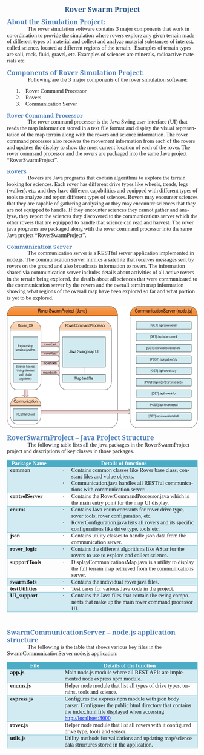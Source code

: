 <html xmlns:v="urn:schemas-microsoft-com:vml"
xmlns:o="urn:schemas-microsoft-com:office:office"
xmlns:w="urn:schemas-microsoft-com:office:word"
xmlns:m="http://schemas.microsoft.com/office/2004/12/omml"
xmlns="http://www.w3.org/TR/REC-html40">

<head>
<meta http-equiv=Content-Type content="text/html; charset=windows-1252">
<meta name=ProgId content=Word.Document>
<meta name=Generator content="Microsoft Word 12">
<meta name=Originator content="Microsoft Word 12">
<link rel=File-List href="ROLfilelist.xml">
<link rel=Edit-Time-Data href="ROLeditdata.mso">
<!--[if !mso]>
<style>
v\:* {behavior:url(#default#VML);}
o\:* {behavior:url(#default#VML);}
w\:* {behavior:url(#default#VML);}
.shape {behavior:url(#default#VML);}
</style>
<![endif]--><!--[if gte mso 9]><xml>
 <o:DocumentProperties>
  <o:Author>maeswara</o:Author>
  <o:LastAuthor>maeswara</o:LastAuthor>
  <o:Revision>2</o:Revision>
  <o:TotalTime>355</o:TotalTime>
  <o:Created>2017-04-28T07:45:00Z</o:Created>
  <o:LastSaved>2017-04-28T07:45:00Z</o:LastSaved>
  <o:Pages>3</o:Pages>
  <o:Words>694</o:Words>
  <o:Characters>3960</o:Characters>
  <o:Company>Oracle Corporation</o:Company>
  <o:Lines>33</o:Lines>
  <o:Paragraphs>9</o:Paragraphs>
  <o:CharactersWithSpaces>4645</o:CharactersWithSpaces>
  <o:Version>12.00</o:Version>
 </o:DocumentProperties>
</xml><![endif]-->
<link rel=themeData href="ROLthemedata.thmx">
<link rel=colorSchemeMapping
href="ROLcolorschememapping.xml">
<!--[if gte mso 9]><xml>
 <w:WordDocument>
  <w:SpellingState>Clean</w:SpellingState>
  <w:GrammarState>Clean</w:GrammarState>
  <w:TrackMoves>false</w:TrackMoves>
  <w:TrackFormatting/>
  <w:PunctuationKerning/>
  <w:ValidateAgainstSchemas/>
  <w:SaveIfXMLInvalid>false</w:SaveIfXMLInvalid>
  <w:IgnoreMixedContent>false</w:IgnoreMixedContent>
  <w:AlwaysShowPlaceholderText>false</w:AlwaysShowPlaceholderText>
  <w:DoNotPromoteQF/>
  <w:LidThemeOther>EN-US</w:LidThemeOther>
  <w:LidThemeAsian>X-NONE</w:LidThemeAsian>
  <w:LidThemeComplexScript>X-NONE</w:LidThemeComplexScript>
  <w:Compatibility>
   <w:BreakWrappedTables/>
   <w:SnapToGridInCell/>
   <w:WrapTextWithPunct/>
   <w:UseAsianBreakRules/>
   <w:DontGrowAutofit/>
   <w:SplitPgBreakAndParaMark/>
   <w:DontVertAlignCellWithSp/>
   <w:DontBreakConstrainedForcedTables/>
   <w:DontVertAlignInTxbx/>
   <w:Word11KerningPairs/>
   <w:CachedColBalance/>
  </w:Compatibility>
  <m:mathPr>
   <m:mathFont m:val="Cambria Math"/>
   <m:brkBin m:val="before"/>
   <m:brkBinSub m:val="&#45;-"/>
   <m:smallFrac m:val="off"/>
   <m:dispDef/>
   <m:lMargin m:val="0"/>
   <m:rMargin m:val="0"/>
   <m:defJc m:val="centerGroup"/>
   <m:wrapIndent m:val="1440"/>
   <m:intLim m:val="subSup"/>
   <m:naryLim m:val="undOvr"/>
  </m:mathPr></w:WordDocument>
</xml><![endif]--><!--[if gte mso 9]><xml>
 <w:LatentStyles DefLockedState="false" DefUnhideWhenUsed="true"
  DefSemiHidden="true" DefQFormat="false" DefPriority="99"
  LatentStyleCount="267">
  <w:LsdException Locked="false" Priority="0" SemiHidden="false"
   UnhideWhenUsed="false" QFormat="true" Name="Normal"/>
  <w:LsdException Locked="false" Priority="9" SemiHidden="false"
   UnhideWhenUsed="false" QFormat="true" Name="heading 1"/>
  <w:LsdException Locked="false" Priority="9" QFormat="true" Name="heading 2"/>
  <w:LsdException Locked="false" Priority="9" QFormat="true" Name="heading 3"/>
  <w:LsdException Locked="false" Priority="9" QFormat="true" Name="heading 4"/>
  <w:LsdException Locked="false" Priority="9" QFormat="true" Name="heading 5"/>
  <w:LsdException Locked="false" Priority="9" QFormat="true" Name="heading 6"/>
  <w:LsdException Locked="false" Priority="9" QFormat="true" Name="heading 7"/>
  <w:LsdException Locked="false" Priority="9" QFormat="true" Name="heading 8"/>
  <w:LsdException Locked="false" Priority="9" QFormat="true" Name="heading 9"/>
  <w:LsdException Locked="false" Priority="39" Name="toc 1"/>
  <w:LsdException Locked="false" Priority="39" Name="toc 2"/>
  <w:LsdException Locked="false" Priority="39" Name="toc 3"/>
  <w:LsdException Locked="false" Priority="39" Name="toc 4"/>
  <w:LsdException Locked="false" Priority="39" Name="toc 5"/>
  <w:LsdException Locked="false" Priority="39" Name="toc 6"/>
  <w:LsdException Locked="false" Priority="39" Name="toc 7"/>
  <w:LsdException Locked="false" Priority="39" Name="toc 8"/>
  <w:LsdException Locked="false" Priority="39" Name="toc 9"/>
  <w:LsdException Locked="false" Priority="35" QFormat="true" Name="caption"/>
  <w:LsdException Locked="false" Priority="10" SemiHidden="false"
   UnhideWhenUsed="false" QFormat="true" Name="Title"/>
  <w:LsdException Locked="false" Priority="1" Name="Default Paragraph Font"/>
  <w:LsdException Locked="false" Priority="11" SemiHidden="false"
   UnhideWhenUsed="false" QFormat="true" Name="Subtitle"/>
  <w:LsdException Locked="false" Priority="22" SemiHidden="false"
   UnhideWhenUsed="false" QFormat="true" Name="Strong"/>
  <w:LsdException Locked="false" Priority="20" SemiHidden="false"
   UnhideWhenUsed="false" QFormat="true" Name="Emphasis"/>
  <w:LsdException Locked="false" Priority="59" SemiHidden="false"
   UnhideWhenUsed="false" Name="Table Grid"/>
  <w:LsdException Locked="false" UnhideWhenUsed="false" Name="Placeholder Text"/>
  <w:LsdException Locked="false" Priority="1" SemiHidden="false"
   UnhideWhenUsed="false" QFormat="true" Name="No Spacing"/>
  <w:LsdException Locked="false" Priority="60" SemiHidden="false"
   UnhideWhenUsed="false" Name="Light Shading"/>
  <w:LsdException Locked="false" Priority="61" SemiHidden="false"
   UnhideWhenUsed="false" Name="Light List"/>
  <w:LsdException Locked="false" Priority="62" SemiHidden="false"
   UnhideWhenUsed="false" Name="Light Grid"/>
  <w:LsdException Locked="false" Priority="63" SemiHidden="false"
   UnhideWhenUsed="false" Name="Medium Shading 1"/>
  <w:LsdException Locked="false" Priority="64" SemiHidden="false"
   UnhideWhenUsed="false" Name="Medium Shading 2"/>
  <w:LsdException Locked="false" Priority="65" SemiHidden="false"
   UnhideWhenUsed="false" Name="Medium List 1"/>
  <w:LsdException Locked="false" Priority="66" SemiHidden="false"
   UnhideWhenUsed="false" Name="Medium List 2"/>
  <w:LsdException Locked="false" Priority="67" SemiHidden="false"
   UnhideWhenUsed="false" Name="Medium Grid 1"/>
  <w:LsdException Locked="false" Priority="68" SemiHidden="false"
   UnhideWhenUsed="false" Name="Medium Grid 2"/>
  <w:LsdException Locked="false" Priority="69" SemiHidden="false"
   UnhideWhenUsed="false" Name="Medium Grid 3"/>
  <w:LsdException Locked="false" Priority="70" SemiHidden="false"
   UnhideWhenUsed="false" Name="Dark List"/>
  <w:LsdException Locked="false" Priority="71" SemiHidden="false"
   UnhideWhenUsed="false" Name="Colorful Shading"/>
  <w:LsdException Locked="false" Priority="72" SemiHidden="false"
   UnhideWhenUsed="false" Name="Colorful List"/>
  <w:LsdException Locked="false" Priority="73" SemiHidden="false"
   UnhideWhenUsed="false" Name="Colorful Grid"/>
  <w:LsdException Locked="false" Priority="60" SemiHidden="false"
   UnhideWhenUsed="false" Name="Light Shading Accent 1"/>
  <w:LsdException Locked="false" Priority="61" SemiHidden="false"
   UnhideWhenUsed="false" Name="Light List Accent 1"/>
  <w:LsdException Locked="false" Priority="62" SemiHidden="false"
   UnhideWhenUsed="false" Name="Light Grid Accent 1"/>
  <w:LsdException Locked="false" Priority="63" SemiHidden="false"
   UnhideWhenUsed="false" Name="Medium Shading 1 Accent 1"/>
  <w:LsdException Locked="false" Priority="64" SemiHidden="false"
   UnhideWhenUsed="false" Name="Medium Shading 2 Accent 1"/>
  <w:LsdException Locked="false" Priority="65" SemiHidden="false"
   UnhideWhenUsed="false" Name="Medium List 1 Accent 1"/>
  <w:LsdException Locked="false" UnhideWhenUsed="false" Name="Revision"/>
  <w:LsdException Locked="false" Priority="34" SemiHidden="false"
   UnhideWhenUsed="false" QFormat="true" Name="List Paragraph"/>
  <w:LsdException Locked="false" Priority="29" SemiHidden="false"
   UnhideWhenUsed="false" QFormat="true" Name="Quote"/>
  <w:LsdException Locked="false" Priority="30" SemiHidden="false"
   UnhideWhenUsed="false" QFormat="true" Name="Intense Quote"/>
  <w:LsdException Locked="false" Priority="66" SemiHidden="false"
   UnhideWhenUsed="false" Name="Medium List 2 Accent 1"/>
  <w:LsdException Locked="false" Priority="67" SemiHidden="false"
   UnhideWhenUsed="false" Name="Medium Grid 1 Accent 1"/>
  <w:LsdException Locked="false" Priority="68" SemiHidden="false"
   UnhideWhenUsed="false" Name="Medium Grid 2 Accent 1"/>
  <w:LsdException Locked="false" Priority="69" SemiHidden="false"
   UnhideWhenUsed="false" Name="Medium Grid 3 Accent 1"/>
  <w:LsdException Locked="false" Priority="70" SemiHidden="false"
   UnhideWhenUsed="false" Name="Dark List Accent 1"/>
  <w:LsdException Locked="false" Priority="71" SemiHidden="false"
   UnhideWhenUsed="false" Name="Colorful Shading Accent 1"/>
  <w:LsdException Locked="false" Priority="72" SemiHidden="false"
   UnhideWhenUsed="false" Name="Colorful List Accent 1"/>
  <w:LsdException Locked="false" Priority="73" SemiHidden="false"
   UnhideWhenUsed="false" Name="Colorful Grid Accent 1"/>
  <w:LsdException Locked="false" Priority="60" SemiHidden="false"
   UnhideWhenUsed="false" Name="Light Shading Accent 2"/>
  <w:LsdException Locked="false" Priority="61" SemiHidden="false"
   UnhideWhenUsed="false" Name="Light List Accent 2"/>
  <w:LsdException Locked="false" Priority="62" SemiHidden="false"
   UnhideWhenUsed="false" Name="Light Grid Accent 2"/>
  <w:LsdException Locked="false" Priority="63" SemiHidden="false"
   UnhideWhenUsed="false" Name="Medium Shading 1 Accent 2"/>
  <w:LsdException Locked="false" Priority="64" SemiHidden="false"
   UnhideWhenUsed="false" Name="Medium Shading 2 Accent 2"/>
  <w:LsdException Locked="false" Priority="65" SemiHidden="false"
   UnhideWhenUsed="false" Name="Medium List 1 Accent 2"/>
  <w:LsdException Locked="false" Priority="66" SemiHidden="false"
   UnhideWhenUsed="false" Name="Medium List 2 Accent 2"/>
  <w:LsdException Locked="false" Priority="67" SemiHidden="false"
   UnhideWhenUsed="false" Name="Medium Grid 1 Accent 2"/>
  <w:LsdException Locked="false" Priority="68" SemiHidden="false"
   UnhideWhenUsed="false" Name="Medium Grid 2 Accent 2"/>
  <w:LsdException Locked="false" Priority="69" SemiHidden="false"
   UnhideWhenUsed="false" Name="Medium Grid 3 Accent 2"/>
  <w:LsdException Locked="false" Priority="70" SemiHidden="false"
   UnhideWhenUsed="false" Name="Dark List Accent 2"/>
  <w:LsdException Locked="false" Priority="71" SemiHidden="false"
   UnhideWhenUsed="false" Name="Colorful Shading Accent 2"/>
  <w:LsdException Locked="false" Priority="72" SemiHidden="false"
   UnhideWhenUsed="false" Name="Colorful List Accent 2"/>
  <w:LsdException Locked="false" Priority="73" SemiHidden="false"
   UnhideWhenUsed="false" Name="Colorful Grid Accent 2"/>
  <w:LsdException Locked="false" Priority="60" SemiHidden="false"
   UnhideWhenUsed="false" Name="Light Shading Accent 3"/>
  <w:LsdException Locked="false" Priority="61" SemiHidden="false"
   UnhideWhenUsed="false" Name="Light List Accent 3"/>
  <w:LsdException Locked="false" Priority="62" SemiHidden="false"
   UnhideWhenUsed="false" Name="Light Grid Accent 3"/>
  <w:LsdException Locked="false" Priority="63" SemiHidden="false"
   UnhideWhenUsed="false" Name="Medium Shading 1 Accent 3"/>
  <w:LsdException Locked="false" Priority="64" SemiHidden="false"
   UnhideWhenUsed="false" Name="Medium Shading 2 Accent 3"/>
  <w:LsdException Locked="false" Priority="65" SemiHidden="false"
   UnhideWhenUsed="false" Name="Medium List 1 Accent 3"/>
  <w:LsdException Locked="false" Priority="66" SemiHidden="false"
   UnhideWhenUsed="false" Name="Medium List 2 Accent 3"/>
  <w:LsdException Locked="false" Priority="67" SemiHidden="false"
   UnhideWhenUsed="false" Name="Medium Grid 1 Accent 3"/>
  <w:LsdException Locked="false" Priority="68" SemiHidden="false"
   UnhideWhenUsed="false" Name="Medium Grid 2 Accent 3"/>
  <w:LsdException Locked="false" Priority="69" SemiHidden="false"
   UnhideWhenUsed="false" Name="Medium Grid 3 Accent 3"/>
  <w:LsdException Locked="false" Priority="70" SemiHidden="false"
   UnhideWhenUsed="false" Name="Dark List Accent 3"/>
  <w:LsdException Locked="false" Priority="71" SemiHidden="false"
   UnhideWhenUsed="false" Name="Colorful Shading Accent 3"/>
  <w:LsdException Locked="false" Priority="72" SemiHidden="false"
   UnhideWhenUsed="false" Name="Colorful List Accent 3"/>
  <w:LsdException Locked="false" Priority="73" SemiHidden="false"
   UnhideWhenUsed="false" Name="Colorful Grid Accent 3"/>
  <w:LsdException Locked="false" Priority="60" SemiHidden="false"
   UnhideWhenUsed="false" Name="Light Shading Accent 4"/>
  <w:LsdException Locked="false" Priority="61" SemiHidden="false"
   UnhideWhenUsed="false" Name="Light List Accent 4"/>
  <w:LsdException Locked="false" Priority="62" SemiHidden="false"
   UnhideWhenUsed="false" Name="Light Grid Accent 4"/>
  <w:LsdException Locked="false" Priority="63" SemiHidden="false"
   UnhideWhenUsed="false" Name="Medium Shading 1 Accent 4"/>
  <w:LsdException Locked="false" Priority="64" SemiHidden="false"
   UnhideWhenUsed="false" Name="Medium Shading 2 Accent 4"/>
  <w:LsdException Locked="false" Priority="65" SemiHidden="false"
   UnhideWhenUsed="false" Name="Medium List 1 Accent 4"/>
  <w:LsdException Locked="false" Priority="66" SemiHidden="false"
   UnhideWhenUsed="false" Name="Medium List 2 Accent 4"/>
  <w:LsdException Locked="false" Priority="67" SemiHidden="false"
   UnhideWhenUsed="false" Name="Medium Grid 1 Accent 4"/>
  <w:LsdException Locked="false" Priority="68" SemiHidden="false"
   UnhideWhenUsed="false" Name="Medium Grid 2 Accent 4"/>
  <w:LsdException Locked="false" Priority="69" SemiHidden="false"
   UnhideWhenUsed="false" Name="Medium Grid 3 Accent 4"/>
  <w:LsdException Locked="false" Priority="70" SemiHidden="false"
   UnhideWhenUsed="false" Name="Dark List Accent 4"/>
  <w:LsdException Locked="false" Priority="71" SemiHidden="false"
   UnhideWhenUsed="false" Name="Colorful Shading Accent 4"/>
  <w:LsdException Locked="false" Priority="72" SemiHidden="false"
   UnhideWhenUsed="false" Name="Colorful List Accent 4"/>
  <w:LsdException Locked="false" Priority="73" SemiHidden="false"
   UnhideWhenUsed="false" Name="Colorful Grid Accent 4"/>
  <w:LsdException Locked="false" Priority="60" SemiHidden="false"
   UnhideWhenUsed="false" Name="Light Shading Accent 5"/>
  <w:LsdException Locked="false" Priority="61" SemiHidden="false"
   UnhideWhenUsed="false" Name="Light List Accent 5"/>
  <w:LsdException Locked="false" Priority="62" SemiHidden="false"
   UnhideWhenUsed="false" Name="Light Grid Accent 5"/>
  <w:LsdException Locked="false" Priority="63" SemiHidden="false"
   UnhideWhenUsed="false" Name="Medium Shading 1 Accent 5"/>
  <w:LsdException Locked="false" Priority="64" SemiHidden="false"
   UnhideWhenUsed="false" Name="Medium Shading 2 Accent 5"/>
  <w:LsdException Locked="false" Priority="65" SemiHidden="false"
   UnhideWhenUsed="false" Name="Medium List 1 Accent 5"/>
  <w:LsdException Locked="false" Priority="66" SemiHidden="false"
   UnhideWhenUsed="false" Name="Medium List 2 Accent 5"/>
  <w:LsdException Locked="false" Priority="67" SemiHidden="false"
   UnhideWhenUsed="false" Name="Medium Grid 1 Accent 5"/>
  <w:LsdException Locked="false" Priority="68" SemiHidden="false"
   UnhideWhenUsed="false" Name="Medium Grid 2 Accent 5"/>
  <w:LsdException Locked="false" Priority="69" SemiHidden="false"
   UnhideWhenUsed="false" Name="Medium Grid 3 Accent 5"/>
  <w:LsdException Locked="false" Priority="70" SemiHidden="false"
   UnhideWhenUsed="false" Name="Dark List Accent 5"/>
  <w:LsdException Locked="false" Priority="71" SemiHidden="false"
   UnhideWhenUsed="false" Name="Colorful Shading Accent 5"/>
  <w:LsdException Locked="false" Priority="72" SemiHidden="false"
   UnhideWhenUsed="false" Name="Colorful List Accent 5"/>
  <w:LsdException Locked="false" Priority="73" SemiHidden="false"
   UnhideWhenUsed="false" Name="Colorful Grid Accent 5"/>
  <w:LsdException Locked="false" Priority="60" SemiHidden="false"
   UnhideWhenUsed="false" Name="Light Shading Accent 6"/>
  <w:LsdException Locked="false" Priority="61" SemiHidden="false"
   UnhideWhenUsed="false" Name="Light List Accent 6"/>
  <w:LsdException Locked="false" Priority="62" SemiHidden="false"
   UnhideWhenUsed="false" Name="Light Grid Accent 6"/>
  <w:LsdException Locked="false" Priority="63" SemiHidden="false"
   UnhideWhenUsed="false" Name="Medium Shading 1 Accent 6"/>
  <w:LsdException Locked="false" Priority="64" SemiHidden="false"
   UnhideWhenUsed="false" Name="Medium Shading 2 Accent 6"/>
  <w:LsdException Locked="false" Priority="65" SemiHidden="false"
   UnhideWhenUsed="false" Name="Medium List 1 Accent 6"/>
  <w:LsdException Locked="false" Priority="66" SemiHidden="false"
   UnhideWhenUsed="false" Name="Medium List 2 Accent 6"/>
  <w:LsdException Locked="false" Priority="67" SemiHidden="false"
   UnhideWhenUsed="false" Name="Medium Grid 1 Accent 6"/>
  <w:LsdException Locked="false" Priority="68" SemiHidden="false"
   UnhideWhenUsed="false" Name="Medium Grid 2 Accent 6"/>
  <w:LsdException Locked="false" Priority="69" SemiHidden="false"
   UnhideWhenUsed="false" Name="Medium Grid 3 Accent 6"/>
  <w:LsdException Locked="false" Priority="70" SemiHidden="false"
   UnhideWhenUsed="false" Name="Dark List Accent 6"/>
  <w:LsdException Locked="false" Priority="71" SemiHidden="false"
   UnhideWhenUsed="false" Name="Colorful Shading Accent 6"/>
  <w:LsdException Locked="false" Priority="72" SemiHidden="false"
   UnhideWhenUsed="false" Name="Colorful List Accent 6"/>
  <w:LsdException Locked="false" Priority="73" SemiHidden="false"
   UnhideWhenUsed="false" Name="Colorful Grid Accent 6"/>
  <w:LsdException Locked="false" Priority="19" SemiHidden="false"
   UnhideWhenUsed="false" QFormat="true" Name="Subtle Emphasis"/>
  <w:LsdException Locked="false" Priority="21" SemiHidden="false"
   UnhideWhenUsed="false" QFormat="true" Name="Intense Emphasis"/>
  <w:LsdException Locked="false" Priority="31" SemiHidden="false"
   UnhideWhenUsed="false" QFormat="true" Name="Subtle Reference"/>
  <w:LsdException Locked="false" Priority="32" SemiHidden="false"
   UnhideWhenUsed="false" QFormat="true" Name="Intense Reference"/>
  <w:LsdException Locked="false" Priority="33" SemiHidden="false"
   UnhideWhenUsed="false" QFormat="true" Name="Book Title"/>
  <w:LsdException Locked="false" Priority="37" Name="Bibliography"/>
  <w:LsdException Locked="false" Priority="39" QFormat="true" Name="TOC Heading"/>
 </w:LatentStyles>
</xml><![endif]-->
<style>
<!--
 /* Font Definitions */
 @font-face
	{font-family:Wingdings;
	panose-1:5 0 0 0 0 0 0 0 0 0;
	mso-font-charset:2;
	mso-generic-font-family:auto;
	mso-font-pitch:variable;
	mso-font-signature:0 268435456 0 0 -2147483648 0;}
@font-face
	{font-family:"Cambria Math";
	panose-1:2 4 5 3 5 4 6 3 2 4;
	mso-font-charset:1;
	mso-generic-font-family:roman;
	mso-font-format:other;
	mso-font-pitch:variable;
	mso-font-signature:0 0 0 0 0 0;}
@font-face
	{font-family:Cambria;
	panose-1:2 4 5 3 5 4 6 3 2 4;
	mso-font-charset:0;
	mso-generic-font-family:roman;
	mso-font-pitch:variable;
	mso-font-signature:-536870145 1073743103 0 0 415 0;}
@font-face
	{font-family:Calibri;
	panose-1:2 15 5 2 2 2 4 3 2 4;
	mso-font-charset:0;
	mso-generic-font-family:swiss;
	mso-font-pitch:variable;
	mso-font-signature:-520092929 1073786111 9 0 415 0;}
@font-face
	{font-family:Tahoma;
	panose-1:2 11 6 4 3 5 4 4 2 4;
	mso-font-charset:0;
	mso-generic-font-family:swiss;
	mso-font-format:other;
	mso-font-pitch:variable;
	mso-font-signature:3 0 0 0 1 0;}
 /* Style Definitions */
 p.MsoNormal, li.MsoNormal, div.MsoNormal
	{mso-style-unhide:no;
	mso-style-qformat:yes;
	mso-style-parent:"";
	margin-top:0in;
	margin-right:0in;
	margin-bottom:10.0pt;
	margin-left:0in;
	line-height:115%;
	mso-pagination:widow-orphan;
	font-size:11.0pt;
	font-family:"Calibri","sans-serif";
	mso-ascii-font-family:Calibri;
	mso-ascii-theme-font:minor-latin;
	mso-fareast-font-family:Calibri;
	mso-fareast-theme-font:minor-latin;
	mso-hansi-font-family:Calibri;
	mso-hansi-theme-font:minor-latin;
	mso-bidi-font-family:"Times New Roman";
	mso-bidi-theme-font:minor-bidi;}
h1
	{mso-style-priority:9;
	mso-style-unhide:no;
	mso-style-qformat:yes;
	mso-style-link:"Heading 1 Char";
	mso-style-next:Normal;
	margin-top:24.0pt;
	margin-right:0in;
	margin-bottom:0in;
	margin-left:0in;
	margin-bottom:.0001pt;
	line-height:115%;
	mso-pagination:widow-orphan lines-together;
	page-break-after:avoid;
	mso-outline-level:1;
	font-size:14.0pt;
	font-family:"Cambria","serif";
	mso-ascii-font-family:Cambria;
	mso-ascii-theme-font:major-latin;
	mso-fareast-font-family:"Times New Roman";
	mso-fareast-theme-font:major-fareast;
	mso-hansi-font-family:Cambria;
	mso-hansi-theme-font:major-latin;
	mso-bidi-font-family:"Times New Roman";
	mso-bidi-theme-font:major-bidi;
	color:#365F91;
	mso-themecolor:accent1;
	mso-themeshade:191;
	mso-font-kerning:0pt;}
h2
	{mso-style-priority:9;
	mso-style-qformat:yes;
	mso-style-link:"Heading 2 Char";
	mso-style-next:Normal;
	margin-top:10.0pt;
	margin-right:0in;
	margin-bottom:0in;
	margin-left:0in;
	margin-bottom:.0001pt;
	line-height:115%;
	mso-pagination:widow-orphan lines-together;
	page-break-after:avoid;
	mso-outline-level:2;
	font-size:13.0pt;
	font-family:"Cambria","serif";
	mso-ascii-font-family:Cambria;
	mso-ascii-theme-font:major-latin;
	mso-fareast-font-family:"Times New Roman";
	mso-fareast-theme-font:major-fareast;
	mso-hansi-font-family:Cambria;
	mso-hansi-theme-font:major-latin;
	mso-bidi-font-family:"Times New Roman";
	mso-bidi-theme-font:major-bidi;
	color:#4F81BD;
	mso-themecolor:accent1;}
h3
	{mso-style-priority:9;
	mso-style-qformat:yes;
	mso-style-link:"Heading 3 Char";
	mso-style-next:Normal;
	margin-top:10.0pt;
	margin-right:0in;
	margin-bottom:0in;
	margin-left:0in;
	margin-bottom:.0001pt;
	line-height:115%;
	mso-pagination:widow-orphan lines-together;
	page-break-after:avoid;
	mso-outline-level:3;
	font-size:11.0pt;
	font-family:"Cambria","serif";
	mso-ascii-font-family:Cambria;
	mso-ascii-theme-font:major-latin;
	mso-fareast-font-family:"Times New Roman";
	mso-fareast-theme-font:major-fareast;
	mso-hansi-font-family:Cambria;
	mso-hansi-theme-font:major-latin;
	mso-bidi-font-family:"Times New Roman";
	mso-bidi-theme-font:major-bidi;
	color:#4F81BD;
	mso-themecolor:accent1;}
a:link, span.MsoHyperlink
	{mso-style-priority:99;
	color:blue;
	mso-themecolor:hyperlink;
	text-decoration:underline;
	text-underline:single;}
a:visited, span.MsoHyperlinkFollowed
	{mso-style-noshow:yes;
	mso-style-priority:99;
	color:purple;
	mso-themecolor:followedhyperlink;
	text-decoration:underline;
	text-underline:single;}
p.MsoAcetate, li.MsoAcetate, div.MsoAcetate
	{mso-style-noshow:yes;
	mso-style-priority:99;
	mso-style-link:"Balloon Text Char";
	margin:0in;
	margin-bottom:.0001pt;
	mso-pagination:widow-orphan;
	font-size:8.0pt;
	font-family:"Tahoma","sans-serif";
	mso-fareast-font-family:Calibri;
	mso-fareast-theme-font:minor-latin;
	mso-bidi-font-family:Tahoma;}
p.MsoListParagraph, li.MsoListParagraph, div.MsoListParagraph
	{mso-style-priority:34;
	mso-style-unhide:no;
	mso-style-qformat:yes;
	margin-top:0in;
	margin-right:0in;
	margin-bottom:10.0pt;
	margin-left:.5in;
	mso-add-space:auto;
	line-height:115%;
	mso-pagination:widow-orphan;
	font-size:11.0pt;
	font-family:"Calibri","sans-serif";
	mso-ascii-font-family:Calibri;
	mso-ascii-theme-font:minor-latin;
	mso-fareast-font-family:Calibri;
	mso-fareast-theme-font:minor-latin;
	mso-hansi-font-family:Calibri;
	mso-hansi-theme-font:minor-latin;
	mso-bidi-font-family:"Times New Roman";
	mso-bidi-theme-font:minor-bidi;}
p.MsoListParagraphCxSpFirst, li.MsoListParagraphCxSpFirst, div.MsoListParagraphCxSpFirst
	{mso-style-priority:34;
	mso-style-unhide:no;
	mso-style-qformat:yes;
	mso-style-type:export-only;
	margin-top:0in;
	margin-right:0in;
	margin-bottom:0in;
	margin-left:.5in;
	margin-bottom:.0001pt;
	mso-add-space:auto;
	line-height:115%;
	mso-pagination:widow-orphan;
	font-size:11.0pt;
	font-family:"Calibri","sans-serif";
	mso-ascii-font-family:Calibri;
	mso-ascii-theme-font:minor-latin;
	mso-fareast-font-family:Calibri;
	mso-fareast-theme-font:minor-latin;
	mso-hansi-font-family:Calibri;
	mso-hansi-theme-font:minor-latin;
	mso-bidi-font-family:"Times New Roman";
	mso-bidi-theme-font:minor-bidi;}
p.MsoListParagraphCxSpMiddle, li.MsoListParagraphCxSpMiddle, div.MsoListParagraphCxSpMiddle
	{mso-style-priority:34;
	mso-style-unhide:no;
	mso-style-qformat:yes;
	mso-style-type:export-only;
	margin-top:0in;
	margin-right:0in;
	margin-bottom:0in;
	margin-left:.5in;
	margin-bottom:.0001pt;
	mso-add-space:auto;
	line-height:115%;
	mso-pagination:widow-orphan;
	font-size:11.0pt;
	font-family:"Calibri","sans-serif";
	mso-ascii-font-family:Calibri;
	mso-ascii-theme-font:minor-latin;
	mso-fareast-font-family:Calibri;
	mso-fareast-theme-font:minor-latin;
	mso-hansi-font-family:Calibri;
	mso-hansi-theme-font:minor-latin;
	mso-bidi-font-family:"Times New Roman";
	mso-bidi-theme-font:minor-bidi;}
p.MsoListParagraphCxSpLast, li.MsoListParagraphCxSpLast, div.MsoListParagraphCxSpLast
	{mso-style-priority:34;
	mso-style-unhide:no;
	mso-style-qformat:yes;
	mso-style-type:export-only;
	margin-top:0in;
	margin-right:0in;
	margin-bottom:10.0pt;
	margin-left:.5in;
	mso-add-space:auto;
	line-height:115%;
	mso-pagination:widow-orphan;
	font-size:11.0pt;
	font-family:"Calibri","sans-serif";
	mso-ascii-font-family:Calibri;
	mso-ascii-theme-font:minor-latin;
	mso-fareast-font-family:Calibri;
	mso-fareast-theme-font:minor-latin;
	mso-hansi-font-family:Calibri;
	mso-hansi-theme-font:minor-latin;
	mso-bidi-font-family:"Times New Roman";
	mso-bidi-theme-font:minor-bidi;}
span.Heading1Char
	{mso-style-name:"Heading 1 Char";
	mso-style-priority:9;
	mso-style-unhide:no;
	mso-style-locked:yes;
	mso-style-link:"Heading 1";
	mso-ansi-font-size:14.0pt;
	mso-bidi-font-size:14.0pt;
	font-family:"Cambria","serif";
	mso-ascii-font-family:Cambria;
	mso-ascii-theme-font:major-latin;
	mso-fareast-font-family:"Times New Roman";
	mso-fareast-theme-font:major-fareast;
	mso-hansi-font-family:Cambria;
	mso-hansi-theme-font:major-latin;
	mso-bidi-font-family:"Times New Roman";
	mso-bidi-theme-font:major-bidi;
	color:#365F91;
	mso-themecolor:accent1;
	mso-themeshade:191;
	font-weight:bold;}
span.Heading2Char
	{mso-style-name:"Heading 2 Char";
	mso-style-priority:9;
	mso-style-unhide:no;
	mso-style-locked:yes;
	mso-style-link:"Heading 2";
	mso-ansi-font-size:13.0pt;
	mso-bidi-font-size:13.0pt;
	font-family:"Cambria","serif";
	mso-ascii-font-family:Cambria;
	mso-ascii-theme-font:major-latin;
	mso-fareast-font-family:"Times New Roman";
	mso-fareast-theme-font:major-fareast;
	mso-hansi-font-family:Cambria;
	mso-hansi-theme-font:major-latin;
	mso-bidi-font-family:"Times New Roman";
	mso-bidi-theme-font:major-bidi;
	color:#4F81BD;
	mso-themecolor:accent1;
	font-weight:bold;}
span.Heading3Char
	{mso-style-name:"Heading 3 Char";
	mso-style-priority:9;
	mso-style-unhide:no;
	mso-style-locked:yes;
	mso-style-link:"Heading 3";
	font-family:"Cambria","serif";
	mso-ascii-font-family:Cambria;
	mso-ascii-theme-font:major-latin;
	mso-fareast-font-family:"Times New Roman";
	mso-fareast-theme-font:major-fareast;
	mso-hansi-font-family:Cambria;
	mso-hansi-theme-font:major-latin;
	mso-bidi-font-family:"Times New Roman";
	mso-bidi-theme-font:major-bidi;
	color:#4F81BD;
	mso-themecolor:accent1;
	font-weight:bold;}
span.BalloonTextChar
	{mso-style-name:"Balloon Text Char";
	mso-style-noshow:yes;
	mso-style-priority:99;
	mso-style-unhide:no;
	mso-style-locked:yes;
	mso-style-link:"Balloon Text";
	mso-ansi-font-size:8.0pt;
	mso-bidi-font-size:8.0pt;
	font-family:"Tahoma","sans-serif";
	mso-ascii-font-family:Tahoma;
	mso-hansi-font-family:Tahoma;
	mso-bidi-font-family:Tahoma;}
span.SpellE
	{mso-style-name:"";
	mso-spl-e:yes;}
span.GramE
	{mso-style-name:"";
	mso-gram-e:yes;}
.MsoChpDefault
	{mso-style-type:export-only;
	mso-default-props:yes;
	mso-ascii-font-family:Calibri;
	mso-ascii-theme-font:minor-latin;
	mso-fareast-font-family:Calibri;
	mso-fareast-theme-font:minor-latin;
	mso-hansi-font-family:Calibri;
	mso-hansi-theme-font:minor-latin;
	mso-bidi-font-family:"Times New Roman";
	mso-bidi-theme-font:minor-bidi;}
.MsoPapDefault
	{mso-style-type:export-only;
	margin-bottom:10.0pt;
	line-height:115%;}
@page WordSection1
	{size:8.5in 11.0in;
	margin:1.0in 1.0in 1.0in 1.0in;
	mso-header-margin:.5in;
	mso-footer-margin:.5in;
	mso-paper-source:0;}
div.WordSection1
	{page:WordSection1;}
 /* List Definitions */
 @list l0
	{mso-list-id:545918162;
	mso-list-type:hybrid;
	mso-list-template-ids:71874630 67698689 67698691 67698693 67698689 67698691 67698693 67698689 67698691 67698693;}
@list l0:level1
	{mso-level-number-format:bullet;
	mso-level-text:\F0B7;
	mso-level-tab-stop:none;
	mso-level-number-position:left;
	text-indent:-.25in;
	font-family:Symbol;}
@list l1
	{mso-list-id:558564328;
	mso-list-type:hybrid;
	mso-list-template-ids:503730926 67698689 67698691 67698693 67698689 67698691 67698693 67698689 67698691 67698693;}
@list l1:level1
	{mso-level-number-format:bullet;
	mso-level-text:\F0B7;
	mso-level-tab-stop:none;
	mso-level-number-position:left;
	text-indent:-.25in;
	font-family:Symbol;}
@list l2
	{mso-list-id:657417889;
	mso-list-type:hybrid;
	mso-list-template-ids:-457007930 67698703 67698713 67698715 67698703 67698713 67698715 67698703 67698713 67698715;}
@list l2:level1
	{mso-level-tab-stop:none;
	mso-level-number-position:left;
	text-indent:-.25in;}
ol
	{margin-bottom:0in;}
ul
	{margin-bottom:0in;}
-->
</style>
<!--[if gte mso 10]>
<style>
 /* Style Definitions */
 table.MsoNormalTable
	{mso-style-name:"Table Normal";
	mso-tstyle-rowband-size:0;
	mso-tstyle-colband-size:0;
	mso-style-noshow:yes;
	mso-style-priority:99;
	mso-style-qformat:yes;
	mso-style-parent:"";
	mso-padding-alt:0in 5.4pt 0in 5.4pt;
	mso-para-margin-top:0in;
	mso-para-margin-right:0in;
	mso-para-margin-bottom:10.0pt;
	mso-para-margin-left:0in;
	line-height:115%;
	mso-pagination:widow-orphan;
	font-size:11.0pt;
	font-family:"Calibri","sans-serif";
	mso-ascii-font-family:Calibri;
	mso-ascii-theme-font:minor-latin;
	mso-hansi-font-family:Calibri;
	mso-hansi-theme-font:minor-latin;
	mso-bidi-font-family:"Times New Roman";
	mso-bidi-theme-font:minor-bidi;}
table.MsoTableGrid
	{mso-style-name:"Table Grid";
	mso-tstyle-rowband-size:0;
	mso-tstyle-colband-size:0;
	mso-style-priority:59;
	mso-style-unhide:no;
	border:solid windowtext 1.0pt;
	mso-border-alt:solid windowtext .5pt;
	mso-padding-alt:0in 5.4pt 0in 5.4pt;
	mso-border-insideh:.5pt solid windowtext;
	mso-border-insidev:.5pt solid windowtext;
	mso-para-margin:0in;
	mso-para-margin-bottom:.0001pt;
	mso-pagination:widow-orphan;
	font-size:11.0pt;
	font-family:"Calibri","sans-serif";
	mso-ascii-font-family:Calibri;
	mso-ascii-theme-font:minor-latin;
	mso-hansi-font-family:Calibri;
	mso-hansi-theme-font:minor-latin;
	mso-bidi-font-family:"Times New Roman";
	mso-bidi-theme-font:minor-bidi;}
table.MsoTableLightGridAccent5
	{mso-style-name:"Light Grid - Accent 5";
	mso-tstyle-rowband-size:1;
	mso-tstyle-colband-size:1;
	mso-style-priority:62;
	mso-style-unhide:no;
	border:solid #4BACC6 1.0pt;
	mso-border-themecolor:accent5;
	mso-padding-alt:0in 5.4pt 0in 5.4pt;
	mso-border-insideh:1.0pt solid #4BACC6;
	mso-border-insideh-themecolor:accent5;
	mso-border-insidev:1.0pt solid #4BACC6;
	mso-border-insidev-themecolor:accent5;
	mso-para-margin:0in;
	mso-para-margin-bottom:.0001pt;
	mso-pagination:widow-orphan;
	font-size:11.0pt;
	font-family:"Calibri","sans-serif";
	mso-ascii-font-family:Calibri;
	mso-ascii-theme-font:minor-latin;
	mso-hansi-font-family:Calibri;
	mso-hansi-theme-font:minor-latin;
	mso-bidi-font-family:"Times New Roman";
	mso-bidi-theme-font:minor-bidi;}
table.MsoTableLightGridAccent5FirstRow
	{mso-style-name:"Light Grid - Accent 5";
	mso-table-condition:first-row;
	mso-style-priority:62;
	mso-style-unhide:no;
	mso-tstyle-border-top:1.0pt solid #4BACC6;
	mso-tstyle-border-top-themecolor:accent5;
	mso-tstyle-border-left:1.0pt solid #4BACC6;
	mso-tstyle-border-left-themecolor:accent5;
	mso-tstyle-border-bottom:2.25pt solid #4BACC6;
	mso-tstyle-border-bottom-themecolor:accent5;
	mso-tstyle-border-right:1.0pt solid #4BACC6;
	mso-tstyle-border-right-themecolor:accent5;
	mso-tstyle-border-insideh:cell-none;
	mso-tstyle-border-insidev:1.0pt solid #4BACC6;
	mso-tstyle-border-insidev-themecolor:accent5;
	mso-para-margin-top:0in;
	mso-para-margin-bottom:0in;
	mso-para-margin-bottom:.0001pt;
	line-height:normal;
	font-family:"Tahoma","sans-serif";
	mso-ascii-font-family:Cambria;
	mso-ascii-theme-font:major-latin;
	mso-fareast-font-family:"Times New Roman";
	mso-fareast-theme-font:major-fareast;
	mso-hansi-font-family:Cambria;
	mso-hansi-theme-font:major-latin;
	mso-bidi-font-family:"Times New Roman";
	mso-bidi-theme-font:major-bidi;
	mso-ansi-font-weight:bold;
	mso-bidi-font-weight:bold;}
table.MsoTableLightGridAccent5LastRow
	{mso-style-name:"Light Grid - Accent 5";
	mso-table-condition:last-row;
	mso-style-priority:62;
	mso-style-unhide:no;
	mso-tstyle-border-top:2.25pt double #4BACC6;
	mso-tstyle-border-top-themecolor:accent5;
	mso-tstyle-border-left:1.0pt solid #4BACC6;
	mso-tstyle-border-left-themecolor:accent5;
	mso-tstyle-border-bottom:1.0pt solid #4BACC6;
	mso-tstyle-border-bottom-themecolor:accent5;
	mso-tstyle-border-right:1.0pt solid #4BACC6;
	mso-tstyle-border-right-themecolor:accent5;
	mso-tstyle-border-insideh:cell-none;
	mso-tstyle-border-insidev:1.0pt solid #4BACC6;
	mso-tstyle-border-insidev-themecolor:accent5;
	mso-para-margin-top:0in;
	mso-para-margin-bottom:0in;
	mso-para-margin-bottom:.0001pt;
	line-height:normal;
	font-family:"Tahoma","sans-serif";
	mso-ascii-font-family:Cambria;
	mso-ascii-theme-font:major-latin;
	mso-fareast-font-family:"Times New Roman";
	mso-fareast-theme-font:major-fareast;
	mso-hansi-font-family:Cambria;
	mso-hansi-theme-font:major-latin;
	mso-bidi-font-family:"Times New Roman";
	mso-bidi-theme-font:major-bidi;
	mso-ansi-font-weight:bold;
	mso-bidi-font-weight:bold;}
table.MsoTableLightGridAccent5FirstCol
	{mso-style-name:"Light Grid - Accent 5";
	mso-table-condition:first-column;
	mso-style-priority:62;
	mso-style-unhide:no;
	font-family:"Tahoma","sans-serif";
	mso-ascii-font-family:Cambria;
	mso-ascii-theme-font:major-latin;
	mso-fareast-font-family:"Times New Roman";
	mso-fareast-theme-font:major-fareast;
	mso-hansi-font-family:Cambria;
	mso-hansi-theme-font:major-latin;
	mso-bidi-font-family:"Times New Roman";
	mso-bidi-theme-font:major-bidi;
	mso-ansi-font-weight:bold;
	mso-bidi-font-weight:bold;}
table.MsoTableLightGridAccent5LastCol
	{mso-style-name:"Light Grid - Accent 5";
	mso-table-condition:last-column;
	mso-style-priority:62;
	mso-style-unhide:no;
	mso-tstyle-border-top:1.0pt solid #4BACC6;
	mso-tstyle-border-top-themecolor:accent5;
	mso-tstyle-border-left:1.0pt solid #4BACC6;
	mso-tstyle-border-left-themecolor:accent5;
	mso-tstyle-border-bottom:1.0pt solid #4BACC6;
	mso-tstyle-border-bottom-themecolor:accent5;
	mso-tstyle-border-right:1.0pt solid #4BACC6;
	mso-tstyle-border-right-themecolor:accent5;
	font-family:"Tahoma","sans-serif";
	mso-ascii-font-family:Cambria;
	mso-ascii-theme-font:major-latin;
	mso-fareast-font-family:"Times New Roman";
	mso-fareast-theme-font:major-fareast;
	mso-hansi-font-family:Cambria;
	mso-hansi-theme-font:major-latin;
	mso-bidi-font-family:"Times New Roman";
	mso-bidi-theme-font:major-bidi;
	mso-ansi-font-weight:bold;
	mso-bidi-font-weight:bold;}
table.MsoTableLightGridAccent5OddColumn
	{mso-style-name:"Light Grid - Accent 5";
	mso-table-condition:odd-column;
	mso-style-priority:62;
	mso-style-unhide:no;
	mso-tstyle-shading:#D2EAF1;
	mso-tstyle-shading-themecolor:accent5;
	mso-tstyle-shading-themetint:63;
	mso-tstyle-border-top:1.0pt solid #4BACC6;
	mso-tstyle-border-top-themecolor:accent5;
	mso-tstyle-border-left:1.0pt solid #4BACC6;
	mso-tstyle-border-left-themecolor:accent5;
	mso-tstyle-border-bottom:1.0pt solid #4BACC6;
	mso-tstyle-border-bottom-themecolor:accent5;
	mso-tstyle-border-right:1.0pt solid #4BACC6;
	mso-tstyle-border-right-themecolor:accent5;}
table.MsoTableLightGridAccent5OddRow
	{mso-style-name:"Light Grid - Accent 5";
	mso-table-condition:odd-row;
	mso-style-priority:62;
	mso-style-unhide:no;
	mso-tstyle-shading:#D2EAF1;
	mso-tstyle-shading-themecolor:accent5;
	mso-tstyle-shading-themetint:63;
	mso-tstyle-border-top:1.0pt solid #4BACC6;
	mso-tstyle-border-top-themecolor:accent5;
	mso-tstyle-border-left:1.0pt solid #4BACC6;
	mso-tstyle-border-left-themecolor:accent5;
	mso-tstyle-border-bottom:1.0pt solid #4BACC6;
	mso-tstyle-border-bottom-themecolor:accent5;
	mso-tstyle-border-right:1.0pt solid #4BACC6;
	mso-tstyle-border-right-themecolor:accent5;
	mso-tstyle-border-insidev:1.0pt solid #4BACC6;
	mso-tstyle-border-insidev-themecolor:accent5;}
table.MsoTableLightGridAccent5EvenRow
	{mso-style-name:"Light Grid - Accent 5";
	mso-table-condition:even-row;
	mso-style-priority:62;
	mso-style-unhide:no;
	mso-tstyle-border-top:1.0pt solid #4BACC6;
	mso-tstyle-border-top-themecolor:accent5;
	mso-tstyle-border-left:1.0pt solid #4BACC6;
	mso-tstyle-border-left-themecolor:accent5;
	mso-tstyle-border-bottom:1.0pt solid #4BACC6;
	mso-tstyle-border-bottom-themecolor:accent5;
	mso-tstyle-border-right:1.0pt solid #4BACC6;
	mso-tstyle-border-right-themecolor:accent5;
	mso-tstyle-border-insidev:1.0pt solid #4BACC6;
	mso-tstyle-border-insidev-themecolor:accent5;}
table.MsoTableMediumShading1Accent5
	{mso-style-name:"Medium Shading 1 - Accent 5";
	mso-tstyle-rowband-size:1;
	mso-tstyle-colband-size:1;
	mso-style-priority:63;
	mso-style-unhide:no;
	border:solid #78C0D4 1.0pt;
	mso-border-themecolor:accent5;
	mso-border-themetint:191;
	mso-padding-alt:0in 5.4pt 0in 5.4pt;
	mso-border-insideh:1.0pt solid #78C0D4;
	mso-border-insideh-themecolor:accent5;
	mso-border-insideh-themetint:191;
	mso-para-margin:0in;
	mso-para-margin-bottom:.0001pt;
	mso-pagination:widow-orphan;
	font-size:11.0pt;
	font-family:"Calibri","sans-serif";
	mso-ascii-font-family:Calibri;
	mso-ascii-theme-font:minor-latin;
	mso-hansi-font-family:Calibri;
	mso-hansi-theme-font:minor-latin;
	mso-bidi-font-family:"Times New Roman";
	mso-bidi-theme-font:minor-bidi;}
table.MsoTableMediumShading1Accent5FirstRow
	{mso-style-name:"Medium Shading 1 - Accent 5";
	mso-table-condition:first-row;
	mso-style-priority:63;
	mso-style-unhide:no;
	mso-tstyle-shading:#4BACC6;
	mso-tstyle-shading-themecolor:accent5;
	mso-tstyle-border-top:1.0pt solid #78C0D4;
	mso-tstyle-border-top-themecolor:accent5;
	mso-tstyle-border-top-themetint:191;
	mso-tstyle-border-left:1.0pt solid #78C0D4;
	mso-tstyle-border-left-themecolor:accent5;
	mso-tstyle-border-left-themetint:191;
	mso-tstyle-border-bottom:1.0pt solid #78C0D4;
	mso-tstyle-border-bottom-themecolor:accent5;
	mso-tstyle-border-bottom-themetint:191;
	mso-tstyle-border-right:1.0pt solid #78C0D4;
	mso-tstyle-border-right-themecolor:accent5;
	mso-tstyle-border-right-themetint:191;
	mso-tstyle-border-insideh:cell-none;
	mso-tstyle-border-insidev:cell-none;
	mso-para-margin-top:0in;
	mso-para-margin-bottom:0in;
	mso-para-margin-bottom:.0001pt;
	line-height:normal;
	color:white;
	mso-themecolor:background1;
	mso-ansi-font-weight:bold;
	mso-bidi-font-weight:bold;}
table.MsoTableMediumShading1Accent5LastRow
	{mso-style-name:"Medium Shading 1 - Accent 5";
	mso-table-condition:last-row;
	mso-style-priority:63;
	mso-style-unhide:no;
	mso-tstyle-border-top:2.25pt double #78C0D4;
	mso-tstyle-border-top-themecolor:accent5;
	mso-tstyle-border-top-themetint:191;
	mso-tstyle-border-left:1.0pt solid #78C0D4;
	mso-tstyle-border-left-themecolor:accent5;
	mso-tstyle-border-left-themetint:191;
	mso-tstyle-border-bottom:1.0pt solid #78C0D4;
	mso-tstyle-border-bottom-themecolor:accent5;
	mso-tstyle-border-bottom-themetint:191;
	mso-tstyle-border-right:1.0pt solid #78C0D4;
	mso-tstyle-border-right-themecolor:accent5;
	mso-tstyle-border-right-themetint:191;
	mso-tstyle-border-insideh:cell-none;
	mso-tstyle-border-insidev:cell-none;
	mso-para-margin-top:0in;
	mso-para-margin-bottom:0in;
	mso-para-margin-bottom:.0001pt;
	line-height:normal;
	mso-ansi-font-weight:bold;
	mso-bidi-font-weight:bold;}
table.MsoTableMediumShading1Accent5FirstCol
	{mso-style-name:"Medium Shading 1 - Accent 5";
	mso-table-condition:first-column;
	mso-style-priority:63;
	mso-style-unhide:no;
	mso-ansi-font-weight:bold;
	mso-bidi-font-weight:bold;}
table.MsoTableMediumShading1Accent5LastCol
	{mso-style-name:"Medium Shading 1 - Accent 5";
	mso-table-condition:last-column;
	mso-style-priority:63;
	mso-style-unhide:no;
	mso-ansi-font-weight:bold;
	mso-bidi-font-weight:bold;}
table.MsoTableMediumShading1Accent5OddColumn
	{mso-style-name:"Medium Shading 1 - Accent 5";
	mso-table-condition:odd-column;
	mso-style-priority:63;
	mso-style-unhide:no;
	mso-tstyle-shading:#D2EAF1;
	mso-tstyle-shading-themecolor:accent5;
	mso-tstyle-shading-themetint:63;}
table.MsoTableMediumShading1Accent5OddRow
	{mso-style-name:"Medium Shading 1 - Accent 5";
	mso-table-condition:odd-row;
	mso-style-priority:63;
	mso-style-unhide:no;
	mso-tstyle-shading:#D2EAF1;
	mso-tstyle-shading-themecolor:accent5;
	mso-tstyle-shading-themetint:63;
	mso-tstyle-border-insideh:cell-none;
	mso-tstyle-border-insidev:cell-none;}
table.MsoTableMediumShading1Accent5EvenRow
	{mso-style-name:"Medium Shading 1 - Accent 5";
	mso-table-condition:even-row;
	mso-style-priority:63;
	mso-style-unhide:no;
	mso-tstyle-border-insideh:cell-none;
	mso-tstyle-border-insidev:cell-none;}
</style>
<![endif]--><!--[if gte mso 9]><xml>
 <o:shapedefaults v:ext="edit" spidmax="3074"/>
</xml><![endif]--><!--[if gte mso 9]><xml>
 <o:shapelayout v:ext="edit">
  <o:idmap v:ext="edit" data="1"/>
 </o:shapelayout></xml><![endif]-->
</head>

<body lang=EN-US link=blue vlink=purple style='tab-interval:.5in'>

<div class=WordSection1>

<h1 align=center style='text-align:center'>Rover Swarm Project</h1>

<h2>About the Simulation Project:</h2>

<p class=MsoNormal><span style='mso-tab-count:1'>               </span>The
rover simulation software contains 3 major components that work in
co-ordination to provide the simulation where rovers explore any given terrain
made of different types of material and collect and analyze material substances
of interest, called science, located at different regions of the terrain.<span
style='mso-tab-count:1'>  </span>Examples of terrain types are soil, rock,
fluid, gravel, etc. Examples of sciences are minerals, radioactive materials
etc.</p>

<h2>Components of Rover Simulation Project:</h2>

<p class=MsoNormal><span style='mso-tab-count:1'>               </span>Following
are the 3 major components of the rover simulation software:</p>

<p class=MsoListParagraphCxSpFirst style='text-indent:-.25in;mso-list:l2 level1 lfo1'><![if !supportLists]><span
style='mso-bidi-font-family:Calibri;mso-bidi-theme-font:minor-latin'><span
style='mso-list:Ignore'>1.<span style='font:7.0pt "Times New Roman"'>&nbsp;&nbsp;&nbsp;&nbsp;&nbsp;
</span></span></span><![endif]>Rover Command Processor</p>

<p class=MsoListParagraphCxSpMiddle style='text-indent:-.25in;mso-list:l2 level1 lfo1'><![if !supportLists]><span
style='mso-bidi-font-family:Calibri;mso-bidi-theme-font:minor-latin'><span
style='mso-list:Ignore'>2.<span style='font:7.0pt "Times New Roman"'>&nbsp;&nbsp;&nbsp;&nbsp;&nbsp;
</span></span></span><![endif]>Rovers</p>

<p class=MsoListParagraphCxSpLast style='text-indent:-.25in;mso-list:l2 level1 lfo1'><![if !supportLists]><span
style='mso-bidi-font-family:Calibri;mso-bidi-theme-font:minor-latin'><span
style='mso-list:Ignore'>3.<span style='font:7.0pt "Times New Roman"'>&nbsp;&nbsp;&nbsp;&nbsp;&nbsp;
</span></span></span><![endif]>Communication Server</p>

<h3>Rover Command Processor</h3>

<p class=MsoNormal><span style='mso-tab-count:1'>               </span>The
rover command processor is the Java Swing user interface (UI) that reads the
map information stored in a text file format and display the visual
representation of the map terrain along with the rovers and science
information. The rover command processor also receives the movement information
from each of the rovers and updates the display to show the most current
location of each of the rover. The rover command processor and the rovers are
packaged into the same Java project “<span class=SpellE>RoverSwarmProject</span>”.</p>

<h3>Rovers</h3>

<p class=MsoNormal><span style='mso-tab-count:1'>               </span>Rovers
are Java programs that contain algorithms to explore the terrain looking for
sciences. Each rover has different drive types like wheels, treads, legs
(walker), etc. and they have different capabilities and equipped with different
types of tools to analyze and report different types of sciences. Rovers may
encounter sciences that they are capable of gathering analyzing or they may
encounter sciences that they are not equipped to handle. If they encounter
sciences they cannot gather and analyze, they report the sciences they
discovered to the communications server which the other rovers that are
equipped to handle that science can read and harvest. The rover java programs
are packaged along with the rover command processor into the same Java project
“<span class=SpellE>RoverSwarmProject</span>”.</p>

<h3>Communication Server</h3>

<p class=MsoNormal><span style='mso-tab-count:1'>               </span>The
communication server is a <span class=SpellE>RESTful</span> server application
implemented in node.js. The communication server mimics a satellite that
receives messages sent by rovers on the ground and also broadcasts information
to rovers. The information shared via communication server includes details
about activities of all active rovers in the terrain being explored, the
details about all sciences that were communicated to the communication server
by the rovers and the overall terrain map information showing what regions of
the overall map have been explored so far and what portion is yet to be
explored.</p>

<h3><span style='mso-no-proof:yes'><!--[if gte vml 1]><v:shapetype id="_x0000_t75"
 coordsize="21600,21600" o:spt="75" o:preferrelative="t" path="m@4@5l@4@11@9@11@9@5xe"
 filled="f" stroked="f">
 <v:stroke joinstyle="miter"/>
 <v:formulas>
  <v:f eqn="if lineDrawn pixelLineWidth 0"/>
  <v:f eqn="sum @0 1 0"/>
  <v:f eqn="sum 0 0 @1"/>
  <v:f eqn="prod @2 1 2"/>
  <v:f eqn="prod @3 21600 pixelWidth"/>
  <v:f eqn="prod @3 21600 pixelHeight"/>
  <v:f eqn="sum @0 0 1"/>
  <v:f eqn="prod @6 1 2"/>
  <v:f eqn="prod @7 21600 pixelWidth"/>
  <v:f eqn="sum @8 21600 0"/>
  <v:f eqn="prod @7 21600 pixelHeight"/>
  <v:f eqn="sum @10 21600 0"/>
 </v:formulas>
 <v:path o:extrusionok="f" gradientshapeok="t" o:connecttype="rect"/>
 <o:lock v:ext="edit" aspectratio="t"/>
</v:shapetype><v:shape id="Picture_x0020_0" o:spid="_x0000_i1025" type="#_x0000_t75"
 alt="RoverSwarmProject_BlockDiagram.jpg" style='width:468pt;height:241.8pt;
 visibility:visible;mso-wrap-style:square'>
 <v:imagedata src="ROLimage001.jpg" o:title="RoverSwarmProject_BlockDiagram"/>
</v:shape><![endif]--><![if !vml]><img width=624 height=322
src="https://github.com/CS-5337-Spring-2017/ROVER_03/blob/master/blob/master/image002.jpg"
alt="RoverSwarmProject_BlockDiagram.jpg" v:shapes="Picture_x0020_0"><![endif]></span></h3>

<h2><span class=SpellE>RoverSwarmProject</span> – Java Project Structure</h2>

<p class=MsoNormal><span style='mso-tab-count:1'>               </span>The
following table lists all the java packages in the <span class=SpellE>RoverSwarmProject</span>
project and descriptions of key classes in those packages.</p>

<table class=MsoTableMediumShading1Accent5 border=1 cellspacing=0
 cellpadding=0 style='border-collapse:collapse;border:none;mso-border-alt:solid #78C0D4 1.0pt;
 mso-border-themecolor:accent5;mso-border-themetint:191;mso-yfti-tbllook:1184;
 mso-padding-alt:0in 5.4pt 0in 5.4pt'>
 <tr style='mso-yfti-irow:-1;mso-yfti-firstrow:yes'>
  <td width=159 valign=top style='width:95.4pt;border:solid #78C0D4 1.0pt;
  mso-border-themecolor:accent5;mso-border-themetint:191;border-right:none;
  background:#4BACC6;mso-background-themecolor:accent5;padding:0in 5.4pt 0in 5.4pt'>
  <p class=MsoNormal align=center style='margin-bottom:0in;margin-bottom:.0001pt;
  text-align:center;line-height:normal;mso-yfti-cnfc:5'><b><span
  style='color:white;mso-themecolor:background1'>Package Name<o:p></o:p></span></b></p>
  </td>
  <td width=623 valign=top style='width:373.5pt;border:solid #78C0D4 1.0pt;
  mso-border-themecolor:accent5;mso-border-themetint:191;border-left:none;
  background:#4BACC6;mso-background-themecolor:accent5;padding:0in 5.4pt 0in 5.4pt'>
  <p class=MsoNormal align=center style='margin-bottom:0in;margin-bottom:.0001pt;
  text-align:center;line-height:normal;mso-yfti-cnfc:1'><b><span
  style='color:white;mso-themecolor:background1'>Details of functions<o:p></o:p></span></b></p>
  </td>
 </tr>
 <tr style='mso-yfti-irow:0'>
  <td width=159 valign=top style='width:95.4pt;border-top:none;border-left:
  solid #78C0D4 1.0pt;mso-border-left-themecolor:accent5;mso-border-left-themetint:
  191;border-bottom:solid #78C0D4 1.0pt;mso-border-bottom-themecolor:accent5;
  mso-border-bottom-themetint:191;border-right:none;mso-border-top-alt:solid #78C0D4 1.0pt;
  mso-border-top-themecolor:accent5;mso-border-top-themetint:191;background:
  #D2EAF1;mso-background-themecolor:accent5;mso-background-themetint:63;
  padding:0in 5.4pt 0in 5.4pt'>
  <p class=MsoNormal style='margin-bottom:0in;margin-bottom:.0001pt;line-height:
  normal;mso-yfti-cnfc:68'><b>common<o:p></o:p></b></p>
  </td>
  <td width=623 valign=top style='width:373.5pt;border-top:none;border-left:
  none;border-bottom:solid #78C0D4 1.0pt;mso-border-bottom-themecolor:accent5;
  mso-border-bottom-themetint:191;border-right:solid #78C0D4 1.0pt;mso-border-right-themecolor:
  accent5;mso-border-right-themetint:191;mso-border-top-alt:solid #78C0D4 1.0pt;
  mso-border-top-themecolor:accent5;mso-border-top-themetint:191;background:
  #D2EAF1;mso-background-themecolor:accent5;mso-background-themetint:63;
  padding:0in 5.4pt 0in 5.4pt'>
  <p class=MsoListParagraphCxSpFirst style='margin-bottom:0in;margin-bottom:
  .0001pt;mso-add-space:auto;text-indent:-.25in;line-height:normal;mso-list:
  l1 level1 lfo2;mso-yfti-cnfc:64'><![if !supportLists]><span style='font-family:
  Symbol;mso-fareast-font-family:Symbol;mso-bidi-font-family:Symbol'><span
  style='mso-list:Ignore'>·<span style='font:7.0pt "Times New Roman"'>&nbsp;&nbsp;&nbsp;&nbsp;&nbsp;&nbsp;&nbsp;
  </span></span></span><![endif]>Contains common classes like Rover base class,
  constant files and value objects. </p>
  <p class=MsoListParagraphCxSpLast style='margin-bottom:0in;margin-bottom:
  .0001pt;mso-add-space:auto;text-indent:-.25in;line-height:normal;mso-list:
  l1 level1 lfo2;mso-yfti-cnfc:64'><![if !supportLists]><span style='font-family:
  Symbol;mso-fareast-font-family:Symbol;mso-bidi-font-family:Symbol'><span
  style='mso-list:Ignore'>·<span style='font:7.0pt "Times New Roman"'>&nbsp;&nbsp;&nbsp;&nbsp;&nbsp;&nbsp;&nbsp;
  </span></span></span><![endif]>Communication.java handles all <span
  class=SpellE>RESTful</span> communications with communication server.</p>
  </td>
 </tr>
 <tr style='mso-yfti-irow:1'>
  <td width=159 valign=top style='width:95.4pt;border-top:none;border-left:
  solid #78C0D4 1.0pt;mso-border-left-themecolor:accent5;mso-border-left-themetint:
  191;border-bottom:solid #78C0D4 1.0pt;mso-border-bottom-themecolor:accent5;
  mso-border-bottom-themetint:191;border-right:none;mso-border-top-alt:solid #78C0D4 1.0pt;
  mso-border-top-themecolor:accent5;mso-border-top-themetint:191;padding:0in 5.4pt 0in 5.4pt'>
  <p class=MsoNormal style='margin-bottom:0in;margin-bottom:.0001pt;line-height:
  normal;mso-yfti-cnfc:132'><span class=SpellE><b>controlServer</b></span><b><o:p></o:p></b></p>
  </td>
  <td width=623 valign=top style='width:373.5pt;border-top:none;border-left:
  none;border-bottom:solid #78C0D4 1.0pt;mso-border-bottom-themecolor:accent5;
  mso-border-bottom-themetint:191;border-right:solid #78C0D4 1.0pt;mso-border-right-themecolor:
  accent5;mso-border-right-themetint:191;mso-border-top-alt:solid #78C0D4 1.0pt;
  mso-border-top-themecolor:accent5;mso-border-top-themetint:191;padding:0in 5.4pt 0in 5.4pt'>
  <p class=MsoListParagraph style='margin-bottom:0in;margin-bottom:.0001pt;
  mso-add-space:auto;text-indent:-.25in;line-height:normal;mso-list:l0 level1 lfo3;
  mso-yfti-cnfc:128'><![if !supportLists]><span style='font-family:Symbol;
  mso-fareast-font-family:Symbol;mso-bidi-font-family:Symbol'><span
  style='mso-list:Ignore'>·<span style='font:7.0pt "Times New Roman"'>&nbsp;&nbsp;&nbsp;&nbsp;&nbsp;&nbsp;&nbsp;
  </span></span></span><![endif]>Contains the RoverCommandProcessor.java which
  is the main entry point for the map UI display.</p>
  </td>
 </tr>
 <tr style='mso-yfti-irow:2'>
  <td width=159 valign=top style='width:95.4pt;border-top:none;border-left:
  solid #78C0D4 1.0pt;mso-border-left-themecolor:accent5;mso-border-left-themetint:
  191;border-bottom:solid #78C0D4 1.0pt;mso-border-bottom-themecolor:accent5;
  mso-border-bottom-themetint:191;border-right:none;mso-border-top-alt:solid #78C0D4 1.0pt;
  mso-border-top-themecolor:accent5;mso-border-top-themetint:191;background:
  #D2EAF1;mso-background-themecolor:accent5;mso-background-themetint:63;
  padding:0in 5.4pt 0in 5.4pt'>
  <p class=MsoNormal style='margin-bottom:0in;margin-bottom:.0001pt;line-height:
  normal;mso-yfti-cnfc:68'><span class=SpellE><b>enums</b></span><b><o:p></o:p></b></p>
  </td>
  <td width=623 valign=top style='width:373.5pt;border-top:none;border-left:
  none;border-bottom:solid #78C0D4 1.0pt;mso-border-bottom-themecolor:accent5;
  mso-border-bottom-themetint:191;border-right:solid #78C0D4 1.0pt;mso-border-right-themecolor:
  accent5;mso-border-right-themetint:191;mso-border-top-alt:solid #78C0D4 1.0pt;
  mso-border-top-themecolor:accent5;mso-border-top-themetint:191;background:
  #D2EAF1;mso-background-themecolor:accent5;mso-background-themetint:63;
  padding:0in 5.4pt 0in 5.4pt'>
  <p class=MsoListParagraphCxSpFirst style='margin-bottom:0in;margin-bottom:
  .0001pt;mso-add-space:auto;text-indent:-.25in;line-height:normal;mso-list:
  l0 level1 lfo3;mso-yfti-cnfc:64'><![if !supportLists]><span style='font-family:
  Symbol;mso-fareast-font-family:Symbol;mso-bidi-font-family:Symbol'><span
  style='mso-list:Ignore'>·<span style='font:7.0pt "Times New Roman"'>&nbsp;&nbsp;&nbsp;&nbsp;&nbsp;&nbsp;&nbsp;
  </span></span></span><![endif]>Contains Java <span class=SpellE>enum</span>
  constants for rover drive type, rover tools, rover configuration, etc.</p>
  <p class=MsoListParagraphCxSpLast style='margin-bottom:0in;margin-bottom:
  .0001pt;mso-add-space:auto;text-indent:-.25in;line-height:normal;mso-list:
  l0 level1 lfo3;mso-yfti-cnfc:64'><![if !supportLists]><span style='font-family:
  Symbol;mso-fareast-font-family:Symbol;mso-bidi-font-family:Symbol'><span
  style='mso-list:Ignore'>·<span style='font:7.0pt "Times New Roman"'>&nbsp;&nbsp;&nbsp;&nbsp;&nbsp;&nbsp;&nbsp;
  </span></span></span><![endif]>RoverConfiguration.java lists all rovers and
  its specific configurations like drive type, tools etc.</p>
  </td>
 </tr>
 <tr style='mso-yfti-irow:3'>
  <td width=159 valign=top style='width:95.4pt;border-top:none;border-left:
  solid #78C0D4 1.0pt;mso-border-left-themecolor:accent5;mso-border-left-themetint:
  191;border-bottom:solid #78C0D4 1.0pt;mso-border-bottom-themecolor:accent5;
  mso-border-bottom-themetint:191;border-right:none;mso-border-top-alt:solid #78C0D4 1.0pt;
  mso-border-top-themecolor:accent5;mso-border-top-themetint:191;padding:0in 5.4pt 0in 5.4pt'>
  <p class=MsoNormal style='margin-bottom:0in;margin-bottom:.0001pt;line-height:
  normal;mso-yfti-cnfc:132'><span class=SpellE><b>json</b></span><b><o:p></o:p></b></p>
  </td>
  <td width=623 valign=top style='width:373.5pt;border-top:none;border-left:
  none;border-bottom:solid #78C0D4 1.0pt;mso-border-bottom-themecolor:accent5;
  mso-border-bottom-themetint:191;border-right:solid #78C0D4 1.0pt;mso-border-right-themecolor:
  accent5;mso-border-right-themetint:191;mso-border-top-alt:solid #78C0D4 1.0pt;
  mso-border-top-themecolor:accent5;mso-border-top-themetint:191;padding:0in 5.4pt 0in 5.4pt'>
  <p class=MsoListParagraph style='margin-bottom:0in;margin-bottom:.0001pt;
  mso-add-space:auto;text-indent:-.25in;line-height:normal;mso-list:l0 level1 lfo3;
  mso-yfti-cnfc:128'><![if !supportLists]><span style='font-family:Symbol;
  mso-fareast-font-family:Symbol;mso-bidi-font-family:Symbol'><span
  style='mso-list:Ignore'>·<span style='font:7.0pt "Times New Roman"'>&nbsp;&nbsp;&nbsp;&nbsp;&nbsp;&nbsp;&nbsp;
  </span></span></span><![endif]>Contains utility classes to handle <span
  class=SpellE>json</span> data from the communication server.</p>
  </td>
 </tr>
 <tr style='mso-yfti-irow:4'>
  <td width=159 valign=top style='width:95.4pt;border-top:none;border-left:
  solid #78C0D4 1.0pt;mso-border-left-themecolor:accent5;mso-border-left-themetint:
  191;border-bottom:solid #78C0D4 1.0pt;mso-border-bottom-themecolor:accent5;
  mso-border-bottom-themetint:191;border-right:none;mso-border-top-alt:solid #78C0D4 1.0pt;
  mso-border-top-themecolor:accent5;mso-border-top-themetint:191;background:
  #D2EAF1;mso-background-themecolor:accent5;mso-background-themetint:63;
  padding:0in 5.4pt 0in 5.4pt'>
  <p class=MsoNormal style='margin-bottom:0in;margin-bottom:.0001pt;line-height:
  normal;mso-yfti-cnfc:68'><span class=SpellE><b>rover_logic</b></span><b><o:p></o:p></b></p>
  </td>
  <td width=623 valign=top style='width:373.5pt;border-top:none;border-left:
  none;border-bottom:solid #78C0D4 1.0pt;mso-border-bottom-themecolor:accent5;
  mso-border-bottom-themetint:191;border-right:solid #78C0D4 1.0pt;mso-border-right-themecolor:
  accent5;mso-border-right-themetint:191;mso-border-top-alt:solid #78C0D4 1.0pt;
  mso-border-top-themecolor:accent5;mso-border-top-themetint:191;background:
  #D2EAF1;mso-background-themecolor:accent5;mso-background-themetint:63;
  padding:0in 5.4pt 0in 5.4pt'>
  <p class=MsoListParagraph style='margin-bottom:0in;margin-bottom:.0001pt;
  mso-add-space:auto;text-indent:-.25in;line-height:normal;mso-list:l0 level1 lfo3;
  mso-yfti-cnfc:64'><![if !supportLists]><span style='font-family:Symbol;
  mso-fareast-font-family:Symbol;mso-bidi-font-family:Symbol'><span
  style='mso-list:Ignore'>·<span style='font:7.0pt "Times New Roman"'>&nbsp;&nbsp;&nbsp;&nbsp;&nbsp;&nbsp;&nbsp;
  </span></span></span><![endif]>Contains the different algorithms like <span
  class=SpellE>AStar</span> for the rovers to use to explore and collect
  science.</p>
  </td>
 </tr>
 <tr style='mso-yfti-irow:5'>
  <td width=159 valign=top style='width:95.4pt;border-top:none;border-left:
  solid #78C0D4 1.0pt;mso-border-left-themecolor:accent5;mso-border-left-themetint:
  191;border-bottom:solid #78C0D4 1.0pt;mso-border-bottom-themecolor:accent5;
  mso-border-bottom-themetint:191;border-right:none;mso-border-top-alt:solid #78C0D4 1.0pt;
  mso-border-top-themecolor:accent5;mso-border-top-themetint:191;padding:0in 5.4pt 0in 5.4pt'>
  <p class=MsoNormal style='margin-bottom:0in;margin-bottom:.0001pt;line-height:
  normal;mso-yfti-cnfc:132'><span class=SpellE><b>supportTools</b></span><b><o:p></o:p></b></p>
  </td>
  <td width=623 valign=top style='width:373.5pt;border-top:none;border-left:
  none;border-bottom:solid #78C0D4 1.0pt;mso-border-bottom-themecolor:accent5;
  mso-border-bottom-themetint:191;border-right:solid #78C0D4 1.0pt;mso-border-right-themecolor:
  accent5;mso-border-right-themetint:191;mso-border-top-alt:solid #78C0D4 1.0pt;
  mso-border-top-themecolor:accent5;mso-border-top-themetint:191;padding:0in 5.4pt 0in 5.4pt'>
  <p class=MsoListParagraph style='margin-bottom:0in;margin-bottom:.0001pt;
  mso-add-space:auto;text-indent:-.25in;line-height:normal;mso-list:l0 level1 lfo3;
  mso-yfti-cnfc:128'><![if !supportLists]><span style='font-family:Symbol;
  mso-fareast-font-family:Symbol;mso-bidi-font-family:Symbol'><span
  style='mso-list:Ignore'>·<span style='font:7.0pt "Times New Roman"'>&nbsp;&nbsp;&nbsp;&nbsp;&nbsp;&nbsp;&nbsp;
  </span></span></span><![endif]>DisplayCommunicationsMap.java is a utility to
  display the full terrain map retrieved from the communications server.</p>
  </td>
 </tr>
 <tr style='mso-yfti-irow:6'>
  <td width=159 valign=top style='width:95.4pt;border-top:none;border-left:
  solid #78C0D4 1.0pt;mso-border-left-themecolor:accent5;mso-border-left-themetint:
  191;border-bottom:solid #78C0D4 1.0pt;mso-border-bottom-themecolor:accent5;
  mso-border-bottom-themetint:191;border-right:none;mso-border-top-alt:solid #78C0D4 1.0pt;
  mso-border-top-themecolor:accent5;mso-border-top-themetint:191;background:
  #D2EAF1;mso-background-themecolor:accent5;mso-background-themetint:63;
  padding:0in 5.4pt 0in 5.4pt'>
  <p class=MsoNormal style='margin-bottom:0in;margin-bottom:.0001pt;line-height:
  normal;mso-yfti-cnfc:68'><span class=SpellE><b>swarmBots</b></span><b><o:p></o:p></b></p>
  </td>
  <td width=623 valign=top style='width:373.5pt;border-top:none;border-left:
  none;border-bottom:solid #78C0D4 1.0pt;mso-border-bottom-themecolor:accent5;
  mso-border-bottom-themetint:191;border-right:solid #78C0D4 1.0pt;mso-border-right-themecolor:
  accent5;mso-border-right-themetint:191;mso-border-top-alt:solid #78C0D4 1.0pt;
  mso-border-top-themecolor:accent5;mso-border-top-themetint:191;background:
  #D2EAF1;mso-background-themecolor:accent5;mso-background-themetint:63;
  padding:0in 5.4pt 0in 5.4pt'>
  <p class=MsoListParagraph style='margin-bottom:0in;margin-bottom:.0001pt;
  mso-add-space:auto;text-indent:-.25in;line-height:normal;mso-list:l0 level1 lfo3;
  mso-yfti-cnfc:64'><![if !supportLists]><span style='font-family:Symbol;
  mso-fareast-font-family:Symbol;mso-bidi-font-family:Symbol'><span
  style='mso-list:Ignore'>·<span style='font:7.0pt "Times New Roman"'>&nbsp;&nbsp;&nbsp;&nbsp;&nbsp;&nbsp;&nbsp;
  </span></span></span><![endif]>Contains the individual rover java files.</p>
  </td>
 </tr>
 <tr style='mso-yfti-irow:7'>
  <td width=159 valign=top style='width:95.4pt;border-top:none;border-left:
  solid #78C0D4 1.0pt;mso-border-left-themecolor:accent5;mso-border-left-themetint:
  191;border-bottom:solid #78C0D4 1.0pt;mso-border-bottom-themecolor:accent5;
  mso-border-bottom-themetint:191;border-right:none;mso-border-top-alt:solid #78C0D4 1.0pt;
  mso-border-top-themecolor:accent5;mso-border-top-themetint:191;padding:0in 5.4pt 0in 5.4pt'>
  <p class=MsoNormal style='margin-bottom:0in;margin-bottom:.0001pt;line-height:
  normal;mso-yfti-cnfc:132'><span class=SpellE><b>testUtilities</b></span><b><o:p></o:p></b></p>
  </td>
  <td width=623 valign=top style='width:373.5pt;border-top:none;border-left:
  none;border-bottom:solid #78C0D4 1.0pt;mso-border-bottom-themecolor:accent5;
  mso-border-bottom-themetint:191;border-right:solid #78C0D4 1.0pt;mso-border-right-themecolor:
  accent5;mso-border-right-themetint:191;mso-border-top-alt:solid #78C0D4 1.0pt;
  mso-border-top-themecolor:accent5;mso-border-top-themetint:191;padding:0in 5.4pt 0in 5.4pt'>
  <p class=MsoListParagraph style='margin-bottom:0in;margin-bottom:.0001pt;
  mso-add-space:auto;text-indent:-.25in;line-height:normal;mso-list:l0 level1 lfo3;
  mso-yfti-cnfc:128'><![if !supportLists]><span style='font-family:Symbol;
  mso-fareast-font-family:Symbol;mso-bidi-font-family:Symbol'><span
  style='mso-list:Ignore'>·<span style='font:7.0pt "Times New Roman"'>&nbsp;&nbsp;&nbsp;&nbsp;&nbsp;&nbsp;&nbsp;
  </span></span></span><![endif]>Test cases for various Java code in the
  project. </p>
  </td>
 </tr>
 <tr style='mso-yfti-irow:8;mso-yfti-lastrow:yes'>
  <td width=159 valign=top style='width:95.4pt;border-top:none;border-left:
  solid #78C0D4 1.0pt;mso-border-left-themecolor:accent5;mso-border-left-themetint:
  191;border-bottom:solid #78C0D4 1.0pt;mso-border-bottom-themecolor:accent5;
  mso-border-bottom-themetint:191;border-right:none;mso-border-top-alt:solid #78C0D4 1.0pt;
  mso-border-top-themecolor:accent5;mso-border-top-themetint:191;background:
  #D2EAF1;mso-background-themecolor:accent5;mso-background-themetint:63;
  padding:0in 5.4pt 0in 5.4pt'>
  <p class=MsoNormal style='margin-bottom:0in;margin-bottom:.0001pt;line-height:
  normal;mso-yfti-cnfc:68'><span class=SpellE><b>UI_support</b></span><b><o:p></o:p></b></p>
  </td>
  <td width=623 valign=top style='width:373.5pt;border-top:none;border-left:
  none;border-bottom:solid #78C0D4 1.0pt;mso-border-bottom-themecolor:accent5;
  mso-border-bottom-themetint:191;border-right:solid #78C0D4 1.0pt;mso-border-right-themecolor:
  accent5;mso-border-right-themetint:191;mso-border-top-alt:solid #78C0D4 1.0pt;
  mso-border-top-themecolor:accent5;mso-border-top-themetint:191;background:
  #D2EAF1;mso-background-themecolor:accent5;mso-background-themetint:63;
  padding:0in 5.4pt 0in 5.4pt'>
  <p class=MsoListParagraph style='margin-bottom:0in;margin-bottom:.0001pt;
  mso-add-space:auto;text-indent:-.25in;line-height:normal;mso-list:l0 level1 lfo3;
  mso-yfti-cnfc:64'><![if !supportLists]><span style='font-family:Symbol;
  mso-fareast-font-family:Symbol;mso-bidi-font-family:Symbol'><span
  style='mso-list:Ignore'>·<span style='font:7.0pt "Times New Roman"'>&nbsp;&nbsp;&nbsp;&nbsp;&nbsp;&nbsp;&nbsp;
  </span></span></span><![endif]>Contains the Java files that contain the swing
  components that make up the main rover command processor UI.</p>
  </td>
 </tr>
</table>

<p class=MsoNormal><span style='mso-spacerun:yes'> </span></p>

<h2><span class=SpellE>SwarmCommunicationServer</span> – node.js application
structure</h2>

<p class=MsoNormal><span style='mso-tab-count:1'>               </span>The
following is the table that shows various key files in the <span class=SpellE>SwarmCommunicationServer</span>
node.js application:</p>

<table class=MsoTableMediumShading1Accent5 border=1 cellspacing=0
 cellpadding=0 style='border-collapse:collapse;border:none;mso-border-alt:solid #78C0D4 1.0pt;
 mso-border-themecolor:accent5;mso-border-themetint:191;mso-yfti-tbllook:1184;
 mso-padding-alt:0in 5.4pt 0in 5.4pt'>
 <tr style='mso-yfti-irow:-1;mso-yfti-firstrow:yes'>
  <td width=212 valign=top style='width:126.9pt;border:solid #78C0D4 1.0pt;
  mso-border-themecolor:accent5;mso-border-themetint:191;border-right:none;
  background:#4BACC6;mso-background-themecolor:accent5;padding:0in 5.4pt 0in 5.4pt'>
  <p class=MsoNormal align=center style='margin-bottom:0in;margin-bottom:.0001pt;
  text-align:center;line-height:normal;mso-yfti-cnfc:5'><b><span
  style='color:white;mso-themecolor:background1'>File<o:p></o:p></span></b></p>
  </td>
  <td width=587 valign=top style='width:351.9pt;border:solid #78C0D4 1.0pt;
  mso-border-themecolor:accent5;mso-border-themetint:191;border-left:none;
  background:#4BACC6;mso-background-themecolor:accent5;padding:0in 5.4pt 0in 5.4pt'>
  <p class=MsoNormal align=center style='margin-bottom:0in;margin-bottom:.0001pt;
  text-align:center;line-height:normal;mso-yfti-cnfc:1'><b><span
  style='color:white;mso-themecolor:background1'>Details of the function<o:p></o:p></span></b></p>
  </td>
 </tr>
 <tr style='mso-yfti-irow:0'>
  <td width=212 valign=top style='width:126.9pt;border-top:none;border-left:
  solid #78C0D4 1.0pt;mso-border-left-themecolor:accent5;mso-border-left-themetint:
  191;border-bottom:solid #78C0D4 1.0pt;mso-border-bottom-themecolor:accent5;
  mso-border-bottom-themetint:191;border-right:none;mso-border-top-alt:solid #78C0D4 1.0pt;
  mso-border-top-themecolor:accent5;mso-border-top-themetint:191;background:
  #D2EAF1;mso-background-themecolor:accent5;mso-background-themetint:63;
  padding:0in 5.4pt 0in 5.4pt'>
  <p class=MsoNormal style='margin-bottom:0in;margin-bottom:.0001pt;line-height:
  normal;mso-yfti-cnfc:68'><b>app.js<o:p></o:p></b></p>
  </td>
  <td width=587 valign=top style='width:351.9pt;border-top:none;border-left:
  none;border-bottom:solid #78C0D4 1.0pt;mso-border-bottom-themecolor:accent5;
  mso-border-bottom-themetint:191;border-right:solid #78C0D4 1.0pt;mso-border-right-themecolor:
  accent5;mso-border-right-themetint:191;mso-border-top-alt:solid #78C0D4 1.0pt;
  mso-border-top-themecolor:accent5;mso-border-top-themetint:191;background:
  #D2EAF1;mso-background-themecolor:accent5;mso-background-themetint:63;
  padding:0in 5.4pt 0in 5.4pt'>
  <p class=MsoNormal style='margin-bottom:0in;margin-bottom:.0001pt;line-height:
  normal;mso-yfti-cnfc:64'>Main node.js module where all REST APIs are
  implemented node express <span class=SpellE>npm</span> module.</p>
  </td>
 </tr>
 <tr style='mso-yfti-irow:1'>
  <td width=212 valign=top style='width:126.9pt;border-top:none;border-left:
  solid #78C0D4 1.0pt;mso-border-left-themecolor:accent5;mso-border-left-themetint:
  191;border-bottom:solid #78C0D4 1.0pt;mso-border-bottom-themecolor:accent5;
  mso-border-bottom-themetint:191;border-right:none;mso-border-top-alt:solid #78C0D4 1.0pt;
  mso-border-top-themecolor:accent5;mso-border-top-themetint:191;padding:0in 5.4pt 0in 5.4pt'>
  <p class=MsoNormal style='margin-bottom:0in;margin-bottom:.0001pt;line-height:
  normal;mso-yfti-cnfc:132'><b>enums.js<o:p></o:p></b></p>
  </td>
  <td width=587 valign=top style='width:351.9pt;border-top:none;border-left:
  none;border-bottom:solid #78C0D4 1.0pt;mso-border-bottom-themecolor:accent5;
  mso-border-bottom-themetint:191;border-right:solid #78C0D4 1.0pt;mso-border-right-themecolor:
  accent5;mso-border-right-themetint:191;mso-border-top-alt:solid #78C0D4 1.0pt;
  mso-border-top-themecolor:accent5;mso-border-top-themetint:191;padding:0in 5.4pt 0in 5.4pt'>
  <p class=MsoNormal style='margin-bottom:0in;margin-bottom:.0001pt;line-height:
  normal;mso-yfti-cnfc:128'>Helper node module that list all types of drive
  types, terrains, tools and science.</p>
  </td>
 </tr>
 <tr style='mso-yfti-irow:2'>
  <td width=212 valign=top style='width:126.9pt;border-top:none;border-left:
  solid #78C0D4 1.0pt;mso-border-left-themecolor:accent5;mso-border-left-themetint:
  191;border-bottom:solid #78C0D4 1.0pt;mso-border-bottom-themecolor:accent5;
  mso-border-bottom-themetint:191;border-right:none;mso-border-top-alt:solid #78C0D4 1.0pt;
  mso-border-top-themecolor:accent5;mso-border-top-themetint:191;background:
  #D2EAF1;mso-background-themecolor:accent5;mso-background-themetint:63;
  padding:0in 5.4pt 0in 5.4pt'>
  <p class=MsoNormal style='margin-bottom:0in;margin-bottom:.0001pt;line-height:
  normal;mso-yfti-cnfc:68'><b>express.js<o:p></o:p></b></p>
  </td>
  <td width=587 valign=top style='width:351.9pt;border-top:none;border-left:
  none;border-bottom:solid #78C0D4 1.0pt;mso-border-bottom-themecolor:accent5;
  mso-border-bottom-themetint:191;border-right:solid #78C0D4 1.0pt;mso-border-right-themecolor:
  accent5;mso-border-right-themetint:191;mso-border-top-alt:solid #78C0D4 1.0pt;
  mso-border-top-themecolor:accent5;mso-border-top-themetint:191;background:
  #D2EAF1;mso-background-themecolor:accent5;mso-background-themetint:63;
  padding:0in 5.4pt 0in 5.4pt'>
  <p class=MsoNormal style='margin-bottom:0in;margin-bottom:.0001pt;line-height:
  normal;mso-yfti-cnfc:64'>Configures the express <span class=SpellE>npm</span>
  module with <span class=SpellE>json</span> body parser. Configures the public
  html directory that contains the index.html file displayed when accessing <a
  href="http://localhost:3000">http://localhost:3000</a></p>
  </td>
 </tr>
 <tr style='mso-yfti-irow:3'>
  <td width=212 valign=top style='width:126.9pt;border-top:none;border-left:
  solid #78C0D4 1.0pt;mso-border-left-themecolor:accent5;mso-border-left-themetint:
  191;border-bottom:solid #78C0D4 1.0pt;mso-border-bottom-themecolor:accent5;
  mso-border-bottom-themetint:191;border-right:none;mso-border-top-alt:solid #78C0D4 1.0pt;
  mso-border-top-themecolor:accent5;mso-border-top-themetint:191;padding:0in 5.4pt 0in 5.4pt'>
  <p class=MsoNormal style='margin-bottom:0in;margin-bottom:.0001pt;line-height:
  normal;mso-yfti-cnfc:132'><b>rover.js<o:p></o:p></b></p>
  </td>
  <td width=587 valign=top style='width:351.9pt;border-top:none;border-left:
  none;border-bottom:solid #78C0D4 1.0pt;mso-border-bottom-themecolor:accent5;
  mso-border-bottom-themetint:191;border-right:solid #78C0D4 1.0pt;mso-border-right-themecolor:
  accent5;mso-border-right-themetint:191;mso-border-top-alt:solid #78C0D4 1.0pt;
  mso-border-top-themecolor:accent5;mso-border-top-themetint:191;padding:0in 5.4pt 0in 5.4pt'>
  <p class=MsoNormal style='margin-bottom:0in;margin-bottom:.0001pt;line-height:
  normal;mso-yfti-cnfc:128'>Helper node <span class=GramE>module that list</span>
  all rovers with it configured drive type, tools and sensor.</p>
  </td>
 </tr>
 <tr style='mso-yfti-irow:4;mso-yfti-lastrow:yes'>
  <td width=212 valign=top style='width:126.9pt;border-top:none;border-left:
  solid #78C0D4 1.0pt;mso-border-left-themecolor:accent5;mso-border-left-themetint:
  191;border-bottom:solid #78C0D4 1.0pt;mso-border-bottom-themecolor:accent5;
  mso-border-bottom-themetint:191;border-right:none;mso-border-top-alt:solid #78C0D4 1.0pt;
  mso-border-top-themecolor:accent5;mso-border-top-themetint:191;background:
  #D2EAF1;mso-background-themecolor:accent5;mso-background-themetint:63;
  padding:0in 5.4pt 0in 5.4pt'>
  <p class=MsoNormal style='margin-bottom:0in;margin-bottom:.0001pt;line-height:
  normal;mso-yfti-cnfc:68'><b>utils.js<o:p></o:p></b></p>
  </td>
  <td width=587 valign=top style='width:351.9pt;border-top:none;border-left:
  none;border-bottom:solid #78C0D4 1.0pt;mso-border-bottom-themecolor:accent5;
  mso-border-bottom-themetint:191;border-right:solid #78C0D4 1.0pt;mso-border-right-themecolor:
  accent5;mso-border-right-themetint:191;mso-border-top-alt:solid #78C0D4 1.0pt;
  mso-border-top-themecolor:accent5;mso-border-top-themetint:191;background:
  #D2EAF1;mso-background-themecolor:accent5;mso-background-themetint:63;
  padding:0in 5.4pt 0in 5.4pt'>
  <p class=MsoNormal style='margin-bottom:0in;margin-bottom:.0001pt;line-height:
  normal;mso-yfti-cnfc:64'>Utility methods for validations and updating
  map/science data structures stored in the application.</p>
  </td>
 </tr>
</table>

<p class=MsoNormal><o:p>&nbsp;</o:p></p>

</div>

</body>

</html>
